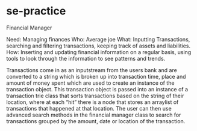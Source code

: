 # se-practice
Financial Manager

Need: Managing finances
Who: Average joe
What: Inputting Transactions, searching and filtering transactions, keeping track of assets and liabilities.
How: Inserting and updating financial information on a regular basis, using tools to look through the information to see patterns and trends.


Transactions come in as an inputstream from the users bank and are converted to a string which is broken up into transaction time, place and amount of money spent which are used to create an instance of the transaction object. This transaction object is passed into an instance of a transaction trie class that sorts transactions based on the string of their location, where at each “hit” there is a node that stores an arraylist of transactions that happened at that location. The user can then use advanced search methods in the financial manager class to search for transactions grouped by the amount, date or location of the transaction.
